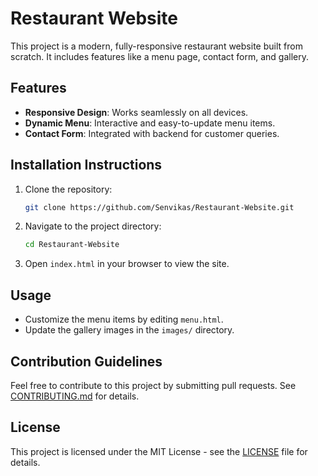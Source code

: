
# Restaurant Website

This project is a modern, fully-responsive restaurant website built from scratch. It includes features like a menu page, contact form, and gallery.

## Features

- **Responsive Design**: Works seamlessly on all devices.
- **Dynamic Menu**: Interactive and easy-to-update menu items.
- **Contact Form**: Integrated with backend for customer queries.

## Installation Instructions

1. Clone the repository:
   ```bash
   git clone https://github.com/Senvikas/Restaurant-Website.git
   ```

2. Navigate to the project directory:
   ```bash
   cd Restaurant-Website
   ```

3. Open `index.html` in your browser to view the site.

## Usage

- Customize the menu items by editing `menu.html`.
- Update the gallery images in the `images/` directory.

## Contribution Guidelines

Feel free to contribute to this project by submitting pull requests. See [CONTRIBUTING.md](CONTRIBUTING.md) for details.

## License

This project is licensed under the MIT License - see the [LICENSE](LICENSE) file for details.
